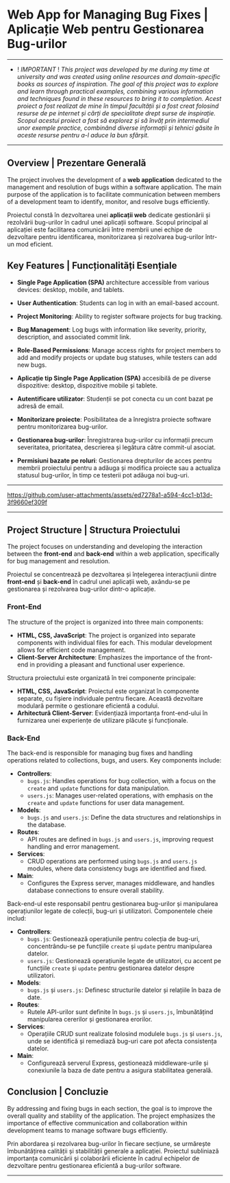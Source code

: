 # Web App for Managing Bug Fixes | Aplicație Web pentru Gestionarea Bug-urilor

*******************************************************
* ! *IMPORTANT* !
*This project was developed by me during my time at university and was created using online resources and domain-specific books as sources of inspiration. The goal of this project was to explore and learn through practical examples, combining various information and techniques found in these resources to bring it to completion.*
*Acest proiect a fost realizat de mine în timpul facultății și a fost creat folosind resurse de pe internet și cărți de specialitate drept surse de inspirație. Scopul acestui proiect a fost să explorez și să învăț prin intermediul unor exemple practice, combinând diverse informații și tehnici găsite în aceste resurse pentru a-l aduce la bun sfârșit.*
*******************************************************

## Overview | Prezentare Generală

The project involves the development of a **web application** dedicated to the management and resolution of bugs within a software application. The main purpose of the application is to facilitate communication between members of a development team to identify, monitor, and resolve bugs efficiently. 

Proiectul constă în dezvoltarea unei **aplicații web** dedicate gestionării și rezolvării bug-urilor în cadrul unei aplicații software. Scopul principal al aplicației este facilitarea comunicării între membrii unei echipe de dezvoltare pentru identificarea, monitorizarea și rezolvarea bug-urilor într-un mod eficient.

## Key Features | Funcționalități Esențiale

- **Single Page Application (SPA)** architecture accessible from various devices: desktop, mobile, and tablets.
- **User Authentication**: Students can log in with an email-based account.
- **Project Monitoring**: Ability to register software projects for bug tracking.
- **Bug Management**: Log bugs with information like severity, priority, description, and associated commit link.
- **Role-Based Permissions**: Manage access rights for project members to add and modify projects or update bug statuses, while testers can add new bugs.

- **Aplicație tip Single Page Application (SPA)** accesibilă de pe diverse dispozitive: desktop, dispozitive mobile și tablete.
- **Autentificare utilizator**: Studenții se pot conecta cu un cont bazat pe adresă de email.
- **Monitorizare proiecte**: Posibilitatea de a înregistra proiecte software pentru monitorizarea bug-urilor.
- **Gestionarea bug-urilor**: Înregistrarea bug-urilor cu informații precum severitatea, prioritatea, descrierea și legătura către commit-ul asociat.
- **Permisiuni bazate pe roluri**: Gestionarea drepturilor de acces pentru membrii proiectului pentru a adăuga și modifica proiecte sau a actualiza statusul bug-urilor, în timp ce testerii pot adăuga noi bug-uri.

*******************************************************

https://github.com/user-attachments/assets/ed7278a1-a594-4cc1-b13d-3f9660ef309f

*******************************************************

## Project Structure | Structura Proiectului

The project focuses on understanding and developing the interaction between the **front-end** and **back-end** within a web application, specifically for bug management and resolution.

Proiectul se concentrează pe dezvoltarea și înțelegerea interacțiunii dintre **front-end** și **back-end** în cadrul unei aplicații web, axându-se pe gestionarea și rezolvarea bug-urilor dintr-o aplicație.

### Front-End

The structure of the project is organized into three main components:

- **HTML, CSS, JavaScript**: The project is organized into separate components with individual files for each. This modular development allows for efficient code management.
- **Client-Server Architecture**: Emphasizes the importance of the front-end in providing a pleasant and functional user experience.

Structura proiectului este organizată în trei componente principale:

- **HTML, CSS, JavaScript**: Proiectul este organizat în componente separate, cu fișiere individuale pentru fiecare. Această dezvoltare modulară permite o gestionare eficientă a codului.
- **Arhitectură Client-Server**: Evidențiază importanța front-end-ului în furnizarea unei experiențe de utilizare plăcute și funcționale.

### Back-End

The back-end is responsible for managing bug fixes and handling operations related to collections, bugs, and users. Key components include:

- **Controllers**:
  - `bugs.js`: Handles operations for bug collection, with a focus on the `create` and `update` functions for data manipulation.
  - `users.js`: Manages user-related operations, with emphasis on the `create` and `update` functions for user data management.
- **Models**:
  - `bugs.js` and `users.js`: Define the data structures and relationships in the database.
- **Routes**:
  - API routes are defined in `bugs.js` and `users.js`, improving request handling and error management.
- **Services**:
  - CRUD operations are performed using `bugs.js` and `users.js` modules, where data consistency bugs are identified and fixed.
- **Main**:
  - Configures the Express server, manages middleware, and handles database connections to ensure overall stability.

Back-end-ul este responsabil pentru gestionarea bug-urilor și manipularea operațiunilor legate de colecții, bug-uri și utilizatori. Componentele cheie includ:

- **Controllers**:
  - `bugs.js`: Gestionează operațiunile pentru colecția de bug-uri, concentrându-se pe funcțiile `create` și `update` pentru manipularea datelor.
  - `users.js`: Gestionează operațiunile legate de utilizatori, cu accent pe funcțiile `create` și `update` pentru gestionarea datelor despre utilizatori.
- **Models**:
  - `bugs.js` și `users.js`: Definesc structurile datelor și relațiile în baza de date.
- **Routes**:
  - Rutele API-urilor sunt definite în `bugs.js` și `users.js`, îmbunătățind manipularea cererilor și gestionarea erorilor.
- **Services**:
  - Operațiile CRUD sunt realizate folosind modulele `bugs.js` și `users.js`, unde se identifică și remediază bug-uri care pot afecta consistența datelor.
- **Main**:
  - Configurează serverul Express, gestionează middleware-urile și conexiunile la baza de date pentru a asigura stabilitatea generală.

## Conclusion | Concluzie

By addressing and fixing bugs in each section, the goal is to improve the overall quality and stability of the application. The project emphasizes the importance of effective communication and collaboration within development teams to manage software bugs efficiently.

Prin abordarea și rezolvarea bug-urilor în fiecare secțiune, se urmărește îmbunătățirea calității și stabilității generale a aplicației. Proiectul subliniază importanța comunicării și colaborării eficiente în cadrul echipelor de dezvoltare pentru gestionarea eficientă a bug-urilor software.

---
